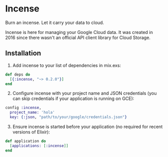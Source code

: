 # Incense

Burn an incense. Let it carry your data to cloud.

Incense is here for managing your Google Cloud data.
It was created in 2016 since there wasn't an official API client library for Cloud Storage.

## Installation

1. Add incense to your list of dependencies in mix.exs:

```elixir
def deps do
  [{:incense, "~> 0.2.0"}]
end
```

2. Configure incense with your project name and JSON credentials (you can skip credentials if your application is running on GCE):

```elixir
config :incense,
  project_name: 'hola'
  key: {:json, "path/to/your/google/credentials.json"}
```

3. Ensure incense is started before your application (no required for recent versions of Elixir):

```elixir
def application do
  [applications: [:incense]]
end
```

